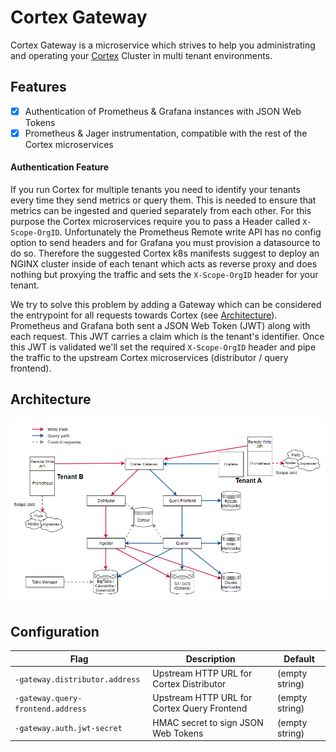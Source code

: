 # Cortex Gateway

Cortex Gateway is a microservice which strives to help you administrating and operating your [Cortex](https://github.com/cortexproject/cortex) Cluster in multi tenant environments.

## Features

- [x] Authentication of Prometheus & Grafana instances with JSON Web Tokens
- [x] Prometheus & Jager instrumentation, compatible with the rest of the Cortex microservices

#### Authentication Feature

If you run Cortex for multiple tenants you need to identify your tenants every time they send metrics or query them. This is needed to ensure that metrics can be ingested and queried separately from each other. For this purpose the Cortex microservices require you to pass a Header called `X-Scope-OrgID`. Unfortunately the Prometheus Remote write API has no config option to send headers and for Grafana you must provision a datasource to do so. Therefore the suggested Cortex k8s manifests suggest to deploy an NGINX cluster inside of each tenant which acts as reverse proxy and does nothing but proxying the traffic and sets the `X-Scope-OrgID` header for your tenant.

We try to solve this problem by adding a Gateway which can be considered the entrypoint for all requests towards Cortex (see [Architecture](#architecture)). Prometheus and Grafana both sent a JSON Web Token (JWT) along with each request. This JWT carries a claim which is the tenant's identifier. Once this JWT is validated we'll set the required `X-Scope-OrgID` header and pipe the traffic to the upstream Cortex microservices (distributor / query frontend).

## Architecture

![Cortex Gateway Architecture](./docs/imgs/architecture.png)

## Configuration

| Flag | Description | Default |
| --- | --- | --- |
| `-gateway.distributor.address` | Upstream HTTP URL for Cortex Distributor | (empty string) |
| `-gateway.query-frontend.address` | Upstream HTTP URL for Cortex Query Frontend | (empty string) |
| `-gateway.auth.jwt-secret` | HMAC secret to sign JSON Web Tokens | (empty string) |
